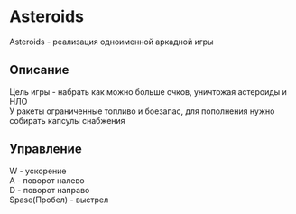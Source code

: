# Asteroids

Asteroids - реализация одноименной аркадной игры

## Описание

Цель игры - набрать как можно больше очков, уничтожая астероиды и НЛО  
У ракеты ограниченные топливо и боезапас, для пополнения нужно собирать капсулы снабжения

## Управление
 W - ускорение  
 A - поворот налево  
 D - поворот направо  
 Spase(Пробел) - выстрел
 
